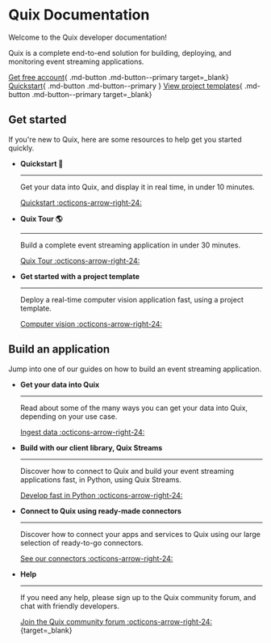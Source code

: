 # Quix Documentation

Welcome to the Quix developer documentation!

Quix is a complete end-to-end solution for building, deploying, and monitoring event streaming applications.

[Get free account](https://portal.platform.quix.ai/self-sign-up){ .md-button .md-button--primary target=_blank}
[Quickstart](./platform/quickstart.md){ .md-button .md-button--primary }
[View project templates](https://quix.io/templates){ .md-button .md-button--primary target=_blank}

## Get started

If you're new to Quix, here are some resources to help get you started quickly.

<div class="grid cards" markdown>

- __Quickstart 🚀__

    ---

    Get your data into Quix, and display it in real time, in under 10 minutes.

    [Quickstart :octicons-arrow-right-24:](./platform/quickstart.md)

- __Quix Tour 🌎__

    ---

    Build a complete event streaming application in under 30 minutes.

    [Quix Tour :octicons-arrow-right-24:](./platform/quixtour/overview.md)

- __Get started with a project template__

    ---
    
    Deploy a real-time computer vision application fast, using a project template.

    [Computer vision :octicons-arrow-right-24:](./platform/tutorials/image-processing/index.md)

</div>

## Build an application

Jump into one of our guides on how to build an event streaming application.
 
<div class="grid cards" markdown>

- __Get your data into Quix__

    ---

    Read about some of the many ways you can get your data into Quix, depending on your use case.

    [Ingest data :octicons-arrow-right-24:](./platform/ingest-data.md)

- __Build with our client library, Quix Streams__

    ---

    Discover how to connect to Quix and build your event streaming applications fast, in Python, using Quix Streams.

    [Develop fast in Python :octicons-arrow-right-24:](./client-library/connect.md)

- __Connect to Quix using ready-made connectors__

    ---

    Discover how to connect your apps and services to Quix using our large selection of ready-to-go connectors.

    [See our connectors :octicons-arrow-right-24:](./platform/connectors/index.md)

- __Help__

    ---

    If you need any help, please sign up to the Quix community forum, and chat with friendly developers.
    
    [Join the Quix community forum :octicons-arrow-right-24:](https://forum.quix.io/){target=_blank}

</div>
